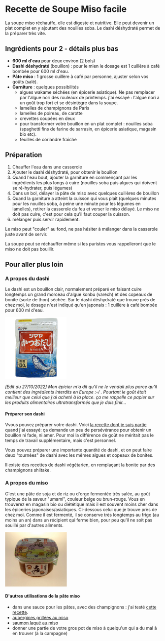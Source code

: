 # Recette de Soupe Miso facile

La soupe miso réchauffe, elle est digeste et nutritive. Elle peut devenir un plat complet en y ajoutant des nouilles soba. Le dashi déshydraté permet de la préparer très vite.

## Ingrédients pour 2 - détails plus bas

- **600 ml d'eau** pour deux environ (2 bols)
- **Dashi déshydraté** (bouillon) : pour le mien le dosage est 1 cuillère  à café bombée pour 600 ml d'eau.
- **Pâte miso** : 1 grosse cuillère à café par personne, ajuster selon vos goûts (salé). 
- **Garniture** : quelques possibilités
  - algues wakame séchées (en épicerie asiatique). Ne pas remplacer par l'algue nori des rouleaux de printemps. j'ai essayé : l'algue nori a un goût trop fort et se désintègre dans la soupe.
  - lamelles de champignons de Paris
  - lamelles de poireau, de carotte
  - crevettes coupées en deux
  - pour transformer votre bouillon en un plat complet : nouilles soba (spaghetti fins de farine de sarrasin, en épicerie asiatique, magasin bio etc). 
  - feuilles de coriandre fraîche

## Préparation

1. Chauffer l'eau dans une casserole
2. Ajouter le dashi déshydraté, pour obtenir le bouillon
3. Quand l'eau bout, ajouter la garniture en commençant par les ingrédients les plus longs à cuire (nouilles soba puis algues qui doivent se ré-hydrater, puis légumes)
4. Dans un bol, délayer la pâte de miso avec quelques cuillères de bouillon
5. Quand la garniture a atteint la cuisson qui vous plaît (quelques minutes pour les nouilles soba, à peine une minute pour les légumes en lamelles), retirer la casserole du feu et verser le miso délayé. Le miso ne doit pas cuire, c'est pour cela qu'il faut couper la cuisson.
6. mélanger puis servir rapidement.

Le miso peut "couler" au fond, ne pas hésiter à mélanger dans la casserole juste avant de servir.

La soupe peut se réchauffer même si les puristes vous rappelleront que le miso ne doit pas bouillir. 

## Pour aller plus loin

### A propos du dashi

Le dashi est un bouillon clair, normalement préparé en faisant cuire longtemps un grand morceau d'algue konbu (varech) et des copeaux de bonite (sorte de thon) séchée. Sur le dashi déshydraté que trouve près de chez moi, le dosage n'est indiqué qu'en japonais : 1 cuillère  à café bombée pour 600 ml d'eau.

<img src="img/dashi.jpg" alt="dashi déshydraté" width="200" />

*[Edit du 27/10/2022] Mon épicier m'a dit qu'il ne le vendait plus parce qu'il contient des ingrédients interdits en Europe :-/ . Pourtant le goût était meilleur que celui que j'ai acheté à la place. ça me rappelle ce papier sur les produits alimentaires ultratransformés que je dois finir...*

#### Préparer son dashi

Vvous pouvez préparer votre dashi. Voici [la recette dont je suis partie](https://www.lafujimama.com/how-to-make-dashi/) quand j'ai essayé: ça demande un peu de persévérance pour obtenir un bouillon ni fade, ni amer. Pour moi la différence de goût ne méritait pas le temps de travail supplémentaire, mais c'est personnel.

 Vous pouvez préparer une importante quantité de dashi, et on peut faire deux "tournées" de dashi avec les mêmes algues et copeaux de bonites.

 Il existe des recettes de dashi végétarien, en remplaçant la bonite par des champignons shiitake.

### A propos du miso

C'est une pâte de soja et de riz ou d'orge fermentée très salée, au goût typique de la saveur "umami", couleur beige ou brun-rouge. Vous en trouverez en magasin bio ou diététique mais il est souvent moins cher dans les épiceries japonaises/asiatiques. Ci-dessous celui que je trouve près de chez moi. Comme il est fermenté, il se conserve très longtemps au frigo (au moins un an) dans un récipient qui ferme bien, pour peu qu'il ne soit pas souillé par d'autres aliments.

<img src="img/miso.jpg" alt="pâte miso" width="200" />
 
#### D'autres utilisations de la pâte miso

- dans une sauce pour les pâtes, avec des champignons : j'ai testé [cette recette](https://lifecurrentsblog.com/miso-tahini-pasta-with-garlic-sauteed-mushrooms/).
- [aubergines grillées au miso](https://www.assiettesgourmandes.fr/2017/07/accompagnements/aubergine-au-miso-sauce-soja-cuisine-japonaise-nasu-dengaku/)
- [saumon laqué au miso](https://www.atelierdeschefs.fr/fr/recette/31385-pave-de-saumon-d-alaska-laque-au-miso-bok-choy-caramelise.php)
- donner une partie de votre gros pot de miso à quelqu'un qui a du mal à en trouver (à la campagne)

